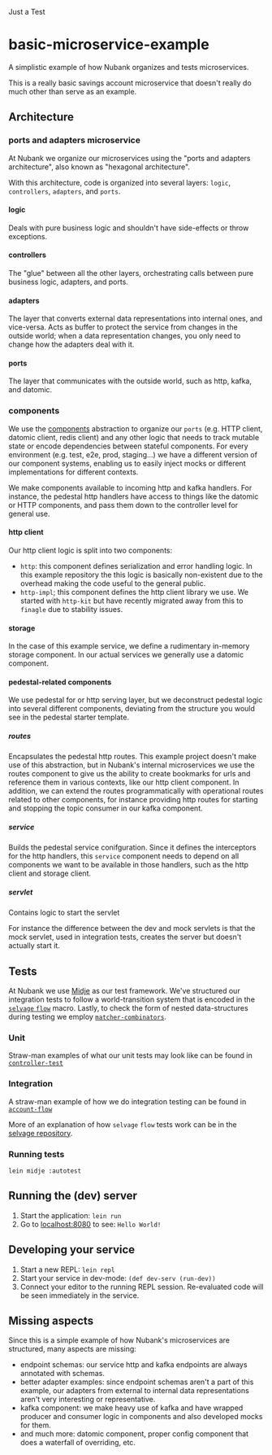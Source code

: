 Just a Test 

# basic-microservice-example

A simplistic example of how Nubank organizes and tests microservices.

This is a really basic savings account microservice that doesn't really do much
other than serve as an example.

## Architecture

### ports and adapters microservice

At Nubank we organize our microservices using the "ports and adapters
architecture", also known as "hexagonal architecture".

With this architecture, code is organized into several layers: `logic`,
`controllers`, `adapters`, and `ports`.

#### logic

Deals with pure business logic and shouldn't have side-effects or throw
exceptions.

#### controllers

The "glue" between all the other layers, orchestrating calls between pure
business logic, adapters, and ports.

#### adapters

The layer that converts external data representations into internal ones, and
vice-versa. Acts as buffer to protect the service from changes in the outside
world; when a data representation changes, you only need to change how the
adapters deal with it.

#### ports

The layer that communicates with the outside world, such as http, kafka, and
datomic.

### components

We use the [components](https://github.com/stuartsierra/component) abstraction
to organize our `ports` (e.g. HTTP client, datomic client, redis client) and any
other logic that needs to track mutable state or encode dependencies between
stateful components. For every environment (e.g. test, e2e, prod, staging...) we
have a different version of our component systems, enabling us to easily inject
mocks or different implementations for different contexts.

We make components available to incoming http and kafka handlers. For instance,
the pedestal http handlers have access to things like the datomic or HTTP
components, and pass them down to the controller level for general use.

#### http client

Our http client logic is split into two components:

 - `http`: this component defines serialization and error handling logic. In
   this example repository the this logic is basically non-existent due to the
   overhead making the code useful to the general public.
 - `http-impl`; this component defines the http client library we use. We
   started with `http-kit` but have recently migrated away from this to
   `finagle` due to stability issues.

#### storage

In the case of this example service, we define a rudimentary in-memory storage
component. In our actual services we generally use a datomic component.

#### pedestal-related components

We use pedestal for or http serving layer, but we deconstruct pedestal logic
into several different components, deviating from the structure you would see in
the pedestal starter template.

##### routes

Encapsulates the pedestal http routes. This example project doesn't make use of
this abstraction, but in Nubank's internal microservices we use the routes
component to give us the ability to create bookmarks for urls and reference them
in various contexts, like our http client component. In addition, we can extend
the routes programmatically with operational routes related to other components,
for instance providing http routes for starting and stopping the topic consumer
in our kafka component.

##### service

Builds the pedestal service conifguration. Since it defines the interceptors for
the http handlers, this `service` component needs to depend on all components we
want to be available in those handlers, such as the http client and storage
client.

##### servlet

Contains logic to start the servlet

For instance the difference between the dev and mock servlets is that the mock
servlet, used in integration tests, creates the server but doesn't actually
start it.


## Tests

At Nubank we use [Midje](https://github.com/marick/Midje) as our test framework.
We've structured our integration tests to follow a world-transition system that
is encoded in the [`selvage` `flow`](https://github.com/nubank/selvage) macro.
Lastly, to check the form of nested data-structures during testing we employ
[`matcher-combinators`](https://github.com/nubank/matcher-combinators).


### Unit

Straw-man examples of what our unit tests may look like can be found in
[`controller-test`](https://github.com/nubank/basic-microservice-example/blob/master/test/basic_microservice_example/controller_test.clj)

### Integration

A straw-man example of how we do integration testing can be found in
[`account-flow`](https://github.com/nubank/basic-microservice-example/blob/master/test/basic_microservice_example/account_flow.clj)

More of an explanation of how `selvage` `flow` tests work can be in the [selvage
repository](https://github.com/nubank/selvage).

### Running tests

```
lein midje :autotest
```

## Running the (dev) server

1. Start the application: `lein run`
2. Go to [localhost:8080](http://localhost:8080/) to see: `Hello World!`


## Developing your service

1. Start a new REPL: `lein repl`
2. Start your service in dev-mode: `(def dev-serv (run-dev))`
3. Connect your editor to the running REPL session.
   Re-evaluated code will be seen immediately in the service.

## Missing aspects

Since this is a simple example of how Nubank's microservices are structured,
many aspects are missing:

 - endpoint schemas: our service http and kafka endpoints are always annotated
   with schemas.
 - better adapter examples: since endpoint schemas aren't a part of this
   example, our adapters from external to internal data representations aren't
   very interesting or representative.
 - kafka component: we make heavy use of kafka and have wrapped producer and
   consumer logic in components and also developed mocks for them.
 - and much more: datomic component, proper config component that does a
   waterfall of overriding, etc.
